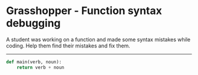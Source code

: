 # Grasshopper - Function syntax debugging

A student was working on a function and made some syntax mistakes while coding. Help them find their mistakes and fix them.

---

```py
def main(verb, noun):
    return verb + noun
```
